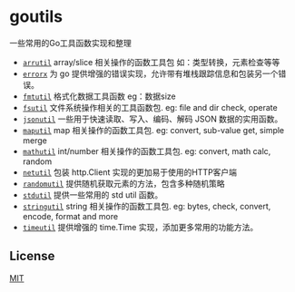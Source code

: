 # goutils

一些常用的Go工具函数实现和整理

- [`arrutil`](./arrutil) array/slice 相关操作的函数工具包 如：类型转换，元素检查等等
- [`errorx`](./errorx)  为 go 提供增强的错误实现，允许带有堆栈跟踪信息和包装另一个错误。
- [`fmtutil`](./fmtutil) 格式化数据工具函数 eg：数据size
- [`fsutil`](./fileutil) 文件系统操作相关的工具函数包. eg: file and dir check, operate
- [`jsonutil`](./jsonutil) 一些用于快速读取、写入、编码、解码 JSON 数据的实用函数。
- [`maputil`](./maputil) map 相关操作的函数工具包. eg: convert, sub-value get, simple merge
- [`mathutil`](./mathutil) int/number 相关操作的函数工具包. eg: convert, math calc, random
- [`netutil`](./netutil) 包装 http.Client 实现的更加易于使用的HTTP客户端
- [`randomutil`](./randutil) 提供随机获取元素的方法，包含多种随机策略
- [`stdutil`](./stdutil) 提供一些常用的 std util 函数。
- [`stringutil`](./strutil) string 相关操作的函数工具包. eg: bytes, check, convert, encode, format and more
- [`timeutil`](./timeutil) 提供增强的 time.Time 实现，添加更多常用的功能方法。

## License

[MIT](LICENSE)
